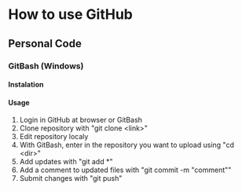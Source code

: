 # How to use GitHub

## Personal Code

### GitBash (Windows)

#### Instalation

#### Usage
1. Login in GitHub at browser or GitBash
2. Clone repository with "git clone \<link>"
3. Edit repository localy
4. With GitBash, enter in the repository you want to upload using "cd \<dir>"
5. Add updates with "git add *"
6. Add a comment to updated files with "git commit -m "comment""
7. Submit changes with "git push"